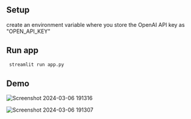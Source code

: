 ## Setup
create an environment variable where you store the OpenAI API key as "OPEN_API_KEY"
## Run app
```bash
 streamlit run app.py
```
## Demo
![Screenshot 2024-03-06 191316](https://github.com/bbelkis/simple-chatbot-with-openai-and-Langchain/assets/161017991/1db00be8-6a3f-4f4e-85b5-350eaaa06758)

![Screenshot 2024-03-06 191307](https://github.com/bbelkis/simple-chatbot-with-openai-and-Langchain/assets/161017991/fcf43653-2ea3-4ece-b29f-e63ca0a72d6d)